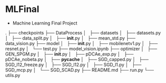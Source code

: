 # MLFinal
- Machine Learning Final Project

.
├── checkpoints
├── DataProcess
│   ├── datasets
│   ├── datasets.py
│   ├── data_split.py
│   ├── __init__.py
│   ├── mean_std.py
├── data_vision.py
├── model
│   ├── __init__.py
│   ├── mobilenetv1.py
│   ├── resnet.py
│   └── test.py
├── model_vision.ipynb
├── optimizer
│   ├── GEN_SPGM.py
│   ├── __init__.py
│   ├── pDCAe_exp.py
│   ├── pDCAe_nobeta.py
│   ├── __pycache__
│   ├── SGD_capped.py
│   ├── SGD_l12_freeze.py
│   ├── SGD_l12.py
│   ├── SGD_l1.py
│   ├── SGD_mcp.py
│   └── SGD_SCAD.py
├── README.md
├── run.py
└── utils.py


